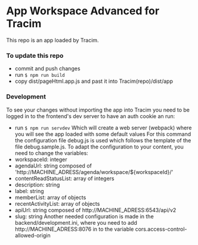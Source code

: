 # App Workspace Advanced for Tracim

This repo is an app loaded by Tracim.

### To update this repo
- commit and push changes
- run `$ npm run build`
- copy dist/pageHtml.app.js and past it into Tracim(repo)/dist/app

### Development
To see your changes without importing the app into Tracim you need to be logged in to the frontend's dev server to have an auth cookie an run:
- run `$ npm run servdev`
Which will create a web server (webpack) where you will see the app loaded with some default values
For this command the configuration file debug.js is used which follows the template of the file debug.sample.js. To adapt the configuration to your content, you need to change the variables:
 - workspaceId: integer
 - agendaUrl: string composed of 'http://MACHINE_ADRESS/agenda/workspace/${workspaceId}/'
 - contentReadStatusList: array of integers
 - description: string
 - label: string
 - memberList: array of objects
 - recentActivityList: array of objects
 - apiUrl: string composed of http://MACHINE_ADRESS:6543/api/v2
 - slug: string
Another needed configuration is made in the backend/development.ini, where you need to add http://MACHINE_ADRESS:8076 in to the variable cors.access-control-allowed-origin
